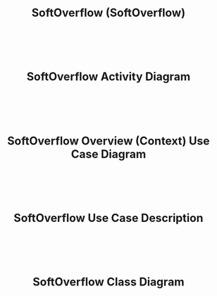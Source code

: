 # <p style="text-align: center; font-size: 25px;">SoftOverflow (SoftOverflow)</p>

<br><br><br>

# <p style="text-align: center; font-size: 25px;">SoftOverflow Activity Diagram</p>

<br><br><br>

# <p style="text-align: center; font-size: 25px;">SoftOverflow Overview (Context) Use Case Diagram</p>

<br><br><br>

# <p style="text-align: center; font-size: 25px;">SoftOverflow Use Case Description</p>

<br><br><br>

# <p style="text-align: center; font-size: 25px;">SoftOverflow Class Diagram</p>
